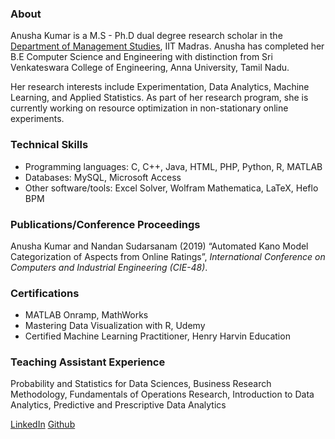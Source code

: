 
### About
Anusha Kumar is a M.S - Ph.D dual degree research scholar in the [Department of Management Studies](https://doms.iitm.ac.in/), IIT Madras. Anusha has completed her B.E Computer Science and Engineering with distinction from Sri Venkateswara College of Engineering, Anna University, Tamil Nadu. 

Her research interests include Experimentation, Data Analytics, Machine Learning, and Applied Statistics. As part of her research program, she is currently working on resource optimization in non-stationary online experiments.

### Technical Skills
- Programming languages: C, C++, Java, HTML, PHP, Python, R, MATLAB
- Databases: MySQL, Microsoft Access
- Other software/tools: Excel Solver, Wolfram Mathematica, LaTeX, Heflo BPM

### Publications/Conference Proceedings
Anusha Kumar and Nandan Sudarsanam (2019) “Automated Kano Model Categorization of Aspects from Online Ratings”, _International Conference on Computers and Industrial Engineering (CIE-48)_.

### Certifications
- MATLAB Onramp, MathWorks
- Mastering Data Visualization with R, Udemy
- Certified Machine Learning Practitioner, Henry Harvin Education

### Teaching Assistant Experience
Probability and Statistics for Data Sciences, Business Research Methodology, Fundamentals of Operations Research, Introduction to Data Analytics, Predictive and Prescriptive Data Analytics

[LinkedIn](www.linkedin.com/in/anusha-kumar-180497140)
[Github](https://github.com/Anusha-Kumar)
